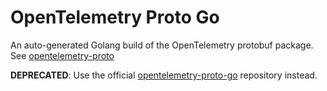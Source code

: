 # OpenTelemetry Proto Go

An auto-generated Golang build of the OpenTelemetry protobuf package.
See [opentelemetry-proto](https://github.com/open-telemetry/opentelemetry-proto)

**DEPRECATED**: Use the official
[opentelemetry-proto-go](https://github.com/open-telemetry/opentelemetry-proto-go)
repository instead.
